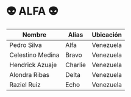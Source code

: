 # 👽 ALFA 👽

| Nombre           | Alias       | Ubicación     |
| -----            | ----        | ----          |
| Pedro Silva      | Alfa        | Venezuela     |
| Celestino Medina | Bravo       | Venezuela     |
| Hendrick Azuaje  | Charlie     | Venezuela     |
| Alondra Ribas    | Delta       | Venezuela     |
| Raziel Ruiz      | Echo        | Venezuela     |